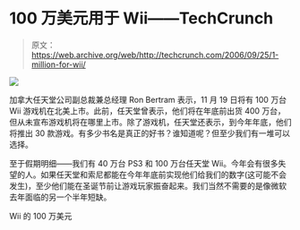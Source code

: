 # 100 万美元用于 Wii——TechCrunch

> 原文：<https://web.archive.org/web/http://techcrunch.com/2006/09/25/1-million-for-wii/>

![](img/2e82b65a22b6966a6e80c21715ef5789.png)

加拿大任天堂公司副总裁兼总经理 Ron Bertram 表示，11 月 19 日将有 100 万台 Wii 游戏机在北美上市。此前，任天堂曾表示，他们将在年底前出货 400 万台，但从未宣布游戏机将在哪里上市。除了游戏机，任天堂还表示，到今年年底，他们将推出 30 款游戏。有多少书名是真正的好书？谁知道呢？但至少我们有一堆可以选择。

至于假期明细——我们有 40 万台 PS3 和 100 万台任天堂 Wii。今年会有很多失望的人。如果任天堂和索尼都能在今年年底前实现他们给我们的数字(这可能不会发生)，至少他们能在圣诞节前让游戏玩家振奋起来。我们当然不需要的是像微软去年面临的另一个半年短缺。

Wii 的 100 万美元